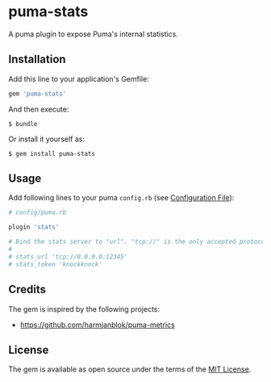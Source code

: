 # puma-stats

A puma plugin to expose Puma's internal statistics.

## Installation

Add this line to your application's Gemfile:

```ruby
gem 'puma-stats'
```

And then execute:

    $ bundle

Or install it yourself as:

    $ gem install puma-stats

## Usage

Add following lines to your puma `config.rb` (see
[Configuration File](https://github.com/puma/puma#configuration-file)):

```ruby
# config/puma.rb

plugin 'stats'

# Bind the stats server to "url". "tcp://" is the only accepted protocol.
#
# stats_url 'tcp://0.0.0.0:12345'
# stats_token 'knockknock'
```

## Credits

The gem is inspired by the following projects:
* https://github.com/harmjanblok/puma-metrics

## License

The gem is available as open source under the terms of the [MIT License](http://opensource.org/licenses/MIT).

